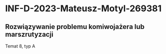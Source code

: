 # INF-D-2023-Mateusz-Motyl-269381

## Rozwiązywanie problemu komiwojażera lub marszrutyzacji
Temat 8, typ A
